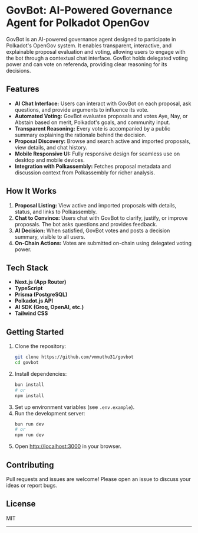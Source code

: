 # GovBot: AI-Powered Governance Agent for Polkadot OpenGov

GovBot is an AI-powered governance agent designed to participate in Polkadot's OpenGov system. It enables transparent, interactive, and explainable proposal evaluation and voting, allowing users to engage with the bot through a contextual chat interface. GovBot holds delegated voting power and can vote on referenda, providing clear reasoning for its decisions.

## Features

- **AI Chat Interface:** Users can interact with GovBot on each proposal, ask questions, and provide arguments to influence its vote.
- **Automated Voting:** GovBot evaluates proposals and votes Aye, Nay, or Abstain based on merit, Polkadot's goals, and community input.
- **Transparent Reasoning:** Every vote is accompanied by a public summary explaining the rationale behind the decision.
- **Proposal Discovery:** Browse and search active and imported proposals, view details, and chat history.
- **Mobile Responsive UI:** Fully responsive design for seamless use on desktop and mobile devices.
- **Integration with Polkassembly:** Fetches proposal metadata and discussion context from Polkassembly for richer analysis.

## How It Works

1. **Proposal Listing:** View active and imported proposals with details, status, and links to Polkassembly.
2. **Chat to Convince:** Users chat with GovBot to clarify, justify, or improve proposals. The bot asks questions and provides feedback.
3. **AI Decision:** When satisfied, GovBot votes and posts a decision summary, visible to all users.
4. **On-Chain Actions:** Votes are submitted on-chain using delegated voting power.

## Tech Stack

- **Next.js (App Router)**
- **TypeScript**
- **Prisma (PostgreSQL)**
- **Polkadot.js API**
- **AI SDK (Groq, OpenAI, etc.)**
- **Tailwind CSS**

## Getting Started

1. Clone the repository:
   ```sh
   git clone https://github.com/vmmuthu31/govbot
   cd govbot
   ```
2. Install dependencies:
   ```sh
   bun install
   # or
   npm install
   ```
3. Set up environment variables (see `.env.example`).
4. Run the development server:
   ```sh
   bun run dev
   # or
   npm run dev
   ```
5. Open [http://localhost:3000](http://localhost:3000) in your browser.

## Contributing

Pull requests and issues are welcome! Please open an issue to discuss your ideas or report bugs.

## License

MIT

---
